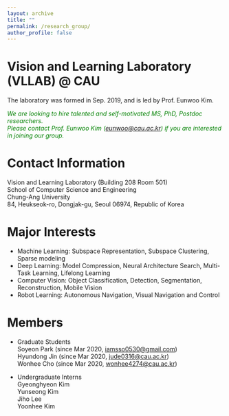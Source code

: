 ```yaml
---
layout: archive
title: ""
permalink: /research_group/
author_profile: false
---
```


Vision and Learning Laboratory (VLLAB) @ CAU
=====
The laboratory was formed in Sep. 2019, and is led by Prof. Eunwoo Kim.  

*<font color="green">We are looking to hire talented and self-motivated MS, PhD, Postdoc researchers.</font>*      
*<font color="green">Please contact Prof. Eunwoo Kim (eunwoo@cau.ac.kr) if you are interested in joining our group.</font>*

Contact Information
=====
Vision and Learning Laboratory (Building 208 Room 501)  
School of Computer Science and Engineering   
Chung-Ang University  
84, Heukseok-ro, Dongjak-gu, Seoul 06974, Republic of Korea


Major Interests
=====
- Machine Learning: Subspace Representation, Subspace Clustering, Sparse modeling
- Deep Learning: Model Compression, Neural Architecture Search, Multi-Task Learning, Lifelong Learning
- Computer Vision: Object Classification, Detection, Segmentation, Reconstruction, Mobile Vision
- Robot Learning: Autonomous Navigation, Visual Navigation and Control


Members
=====
- Graduate Students  
  Soyeon Park (since Mar 2020, iamsso0530@gmail.com)  
  Hyundong Jin (since Mar 2020, jude0316@cau.ac.kr)     
  Wonhee Cho (since Mar 2020, wonhee4274@cau.ac.kr)       
  
- Undergraduate Interns  
  Gyeonghyeon Kim  
  Yunseong Kim  
  Jiho Lee  
  Yoonhee Kim  
